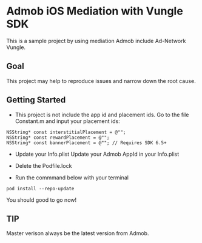 
# Admob iOS Mediation with Vungle SDK
This is a sample project by using mediation Admob include Ad-Network Vungle.

## Goal
This project may help to reproduce issues and narrow down the root cause.

## Getting Started

- This project is not include the app id and placement ids.
Go to the file Constant.m and input your placement ids:
```
NSString* const interstitialPlacement = @"";
NSString* const rewardPlacement = @"";
NSString* const bannerPlacement = @""; // Requires SDK 6.5+
```

- Update your Info.plist
Update your Admob AppId in your Info.plist

- Delete the Podfile.lock 

- Run the commmand below with your terminal

```
pod install --repo-update
```

You should good to go now!

## TIP
Master verison always be the latest version from Admob.

